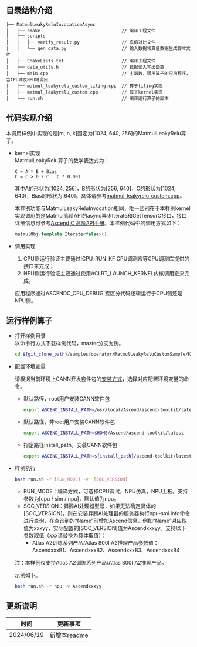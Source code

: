 ## 目录结构介绍
```
├── MatmulLeakyReluInvocationAsync
│   ├── cmake                               // 编译工程文件
│   ├── scripts
│   │   ├── verify_result.py                // 真值对比文件
│   │   └── gen_data.py                     // 输入数据和真值数据生成脚本文件
│   ├── CMakeLists.txt                      // 编译工程文件
│   ├── data_utils.h                        // 数据读入写出函数
│   ├── main.cpp                            // 主函数，调用算子的应用程序，含CPU域及NPU域调用
│   ├── matmul_leakyrelu_custom_tiling.cpp  // 算子tiling实现
│   ├── matmul_leakyrelu_custom.cpp         // 算子kernel实现
│   └── run.sh                              // 编译运行算子的脚本
```
## 代码实现介绍
本调用样例中实现的是[m, n, k]固定为[1024, 640, 256]的MatmulLeakyRelu算子。
- kernel实现  
  MatmulLeakyRelu算子的数学表达式为：
  ```
  C = A * B + Bias
  C = C > 0 ? C : C * 0.001
  ```
  其中A的形状为[1024, 256]，B的形状为[256, 640]，C的形状为[1024, 640]，Bias的形状为[640]。具体请参考[matmul_leakyrelu_custom.cpp](./matmul_leakyrelu_custom.cpp)。

  本样例功能与MatmulLeakyReluInvocation相同，唯一区别在于本样例kernel实现调用的是Matmul高阶API的async异步Iterate和GetTensorC接口，接口详细信息可参考[Ascend C 高阶API手册](https://hiascend.com/document/redirect/CannCommunityAscendCHighLevelApi)。本样例代码中的调用方式如下：
  ```cpp
  matmulObj.template Iterate<false>();
  ```

- 调用实现  
  1. CPU侧运行验证主要通过ICPU_RUN_KF CPU调测宏等CPU调测库提供的接口来完成；
  2. NPU侧运行验证主要通过使用ACLRT_LAUNCH_KERNEL内核调用宏来完成。

  应用程序通过ASCENDC_CPU_DEBUG 宏区分代码逻辑运行于CPU侧还是NPU侧。

## 运行样例算子
  - 打开样例目录   
    以命令行方式下载样例代码，master分支为例。
    ```bash
    cd ${git_clone_path}/samples/operator/MatmulLeakyReluCustomSample/KernelLaunch/MatmulLeakyReluInvocationAsync
    ```
  - 配置环境变量

    请根据当前环境上CANN开发套件包的[安装方式](https://hiascend.com/document/redirect/CannCommunityInstSoftware)，选择对应配置环境变量的命令。
    - 默认路径，root用户安装CANN软件包
      ```bash
      export ASCEND_INSTALL_PATH=/usr/local/Ascend/ascend-toolkit/latest
      ```
    - 默认路径，非root用户安装CANN软件包
      ```bash
      export ASCEND_INSTALL_PATH=$HOME/Ascend/ascend-toolkit/latest
      ```
    - 指定路径install_path，安装CANN软件包
      ```bash
      export ASCEND_INSTALL_PATH=${install_path}/ascend-toolkit/latest
      ```
    
  - 样例执行

    ```bash
    bash run.sh -r [RUN_MODE] -v  [SOC_VERSION]
    ```
    - RUN_MODE：编译方式，可选择CPU调试，NPU仿真，NPU上板。支持参数为[cpu / sim / npu]，默认值为npu。
    - SOC_VERSION：昇腾AI处理器型号，如果无法确定具体的[SOC_VERSION]，则在安装昇腾AI处理器的服务器执行npu-smi info命令进行查询，在查询到的“Name”前增加Ascend信息，例如“Name”对应取值为xxxyy，实际配置的[SOC_VERSION]值为Ascendxxxyy。支持以下参数取值（xxx请替换为具体取值）：
      - Atlas A2训练系列产品/Atlas 800I A2推理产品参数值：AscendxxxB1、AscendxxxB2、AscendxxxB3、AscendxxxB4

    注：本样例仅支持Atlas A2训练系列产品/Atlas 800I A2推理产品。

    示例如下。
    ```bash
    bash run.sh -r npu -v Ascendxxxyy
    ```

## 更新说明
| 时间       | 更新事项     |
| ---------- | ------------ |
| 2024/06/19 | 新增本readme |